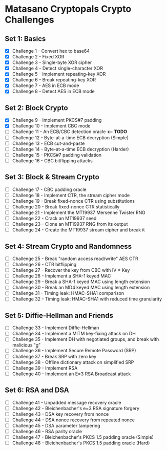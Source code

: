 # Matasano Cryptopals Crypto Challenges

## Set 1: Basics
- [x] Challenge 1 - Convert hex to base64
- [x] Challenge 2 - Fixed XOR
- [x] Challenge 3 - Single-byte XOR cipher
- [x] Challenge 4 - Detect single-character XOR
- [x] Challenge 5 - Implement repeating-key XOR
- [x] Challenge 6 - Break repeating-key XOR
- [x] Challenge 7 - AES in ECB mode
- [x] Challenge 8 - Detect AES in ECB mode

## Set 2: Block Crypto
- [x] Challenge 9 - Implement PKCS#7 padding
- [x] Challenge 10 - Implement CBC mode
- [ ] Challenge 11 - An ECB/CBC detection oracle **<-- TODO**
- [ ] Challenge 12 - Byte-at-a-time ECB decryption (Simple)
- [ ] Challenge 13 - ECB cut-and-paste
- [ ] Challenge 14 - Byte-at-a-time ECB decryption (Harder)
- [ ] Challenge 15 - PKCS#7 padding validation
- [ ] Challenge 16 - CBC bitflipping attacks

## Set 3: Block & Stream Crypto
- [ ] Challenge 17 - CBC padding oracle
- [ ] Challenge 18 - Implement CTR, the stream cipher mode
- [ ] Challenge 19 - Break fixed-nonce CTR using substitutions
- [ ] Challenge 20 - Break fixed-nonce CTR statistically
- [ ] Challenge 21 - Implement the MT19937 Mersenne Twister RNG
- [ ] Challenge 22 - Crack an MT19937 seed
- [ ] Challenge 23 - Clone an MT19937 RNG from its output
- [ ] Challenge 24 - Create the MT19937 stream cipher and break it

## Set 4: Stream Crypto and Randomness
- [ ] Challenge 25 - Break "random access read/write" AES CTR
- [ ] Challenge 26 - CTR bitflipping
- [ ] Challenge 27 - Recover the key from CBC with IV = Key
- [ ] Challenge 28 - Implement a SHA-1 keyed MAC
- [ ] Challenge 29 - Break a SHA-1 keyed MAC using length extension
- [ ] Challenge 30 - Break an MD4 keyed MAC using length extension
- [ ] Challenge 31 - Timing leak: HMAC-SHA1 comparison
- [ ] Challenge 32 - Timing leak: HMAC-SHA1 with reduced time granularity

## Set 5: Diffie-Hellman and Friends
- [ ] Challenge 33 - Implement Diffie-Hellman
- [ ] Challenge 34 - Implement a MITM key-fixing attack on DH
- [ ] Challenge 35 - Implement DH with negotiated groups, and break with malicious "g"
- [ ] Challenge 36 - Implement Secure Remote Password (SRP)
- [ ] Challenge 37 - Break SRP with zero key
- [ ] Challenge 38 - Offline dictionary attack on simplified SRP
- [ ] Challenge 39 - Implement RSA
- [ ] Challenge 40 - Implement an E=3 RSA Broadcast attack

## Set 6: RSA and DSA
- [ ] Challenge 41 - Unpadded message recovery oracle
- [ ] Challenge 42 - Bleichenbacher's e=3 RSA signature forgery
- [ ] Challenge 43 - DSA key recovery from nonce
- [ ] Challenge 44 - DSA nonce recovery from repeated nonce
- [ ] Challenge 45 - DSA parameter tampering
- [ ] Challenge 46 - RSA parity oracle
- [ ] Challenge 47 - Bleichenbacher's PKCS 1.5 padding oracle (Simple)
- [ ] Challenge 48 - Bleichenbacher's PKCS 1.5 padding oracle (Hard)
